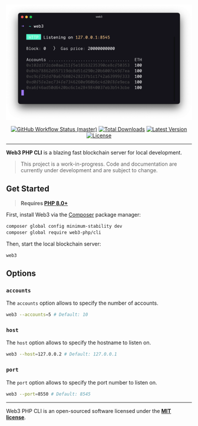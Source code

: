 <p align="center">
    <img src="https://raw.githubusercontent.com/web3-php/art/master/cli-without-bg.png" width="600" alt="Web3 PHP">
    <p align="center">
        <a href="https://github.com/web3-php/cli/actions"><img alt="GitHub Workflow Status (master)" src="https://img.shields.io/github/workflow/status/web3-php/cli/tests/master"></a>
        <a href="https://packagist.org/packages/web3-php/cli"><img alt="Total Downloads" src="https://img.shields.io/packagist/dt/web3-php/cli"></a>
        <a href="https://packagist.org/packages/web3-php/cli"><img alt="Latest Version" src="https://img.shields.io/packagist/v/web3-php/cli"></a>
        <a href="https://packagist.org/packages/web3-php/cli"><img alt="License" src="https://img.shields.io/packagist/l/web3-php/cli"></a>
    </p>
</p>

------
**Web3 PHP CLI** is a blazing fast blockchain server for local development.

> This project is a work-in-progress. Code and documentation are currently under development and are subject to change.

## Get Started

> **Requires [PHP 8.0+](https://php.net/releases/)**

First, install Web3 via the [Composer](https://getcomposer.org/) package manager:

```bash
composer global config minimum-stability dev
composer global require web3-php/cli
```

Then, start the local blockchain server:

```
web3
```

## Options

### `accounts`

The `accounts` option allows to specify the number of accounts.

```bash
web3 --accounts=5 # Default: 10
```

### `host`

The `host` option allows to specify the hostname to listen on.

```bash
web3 --host=127.0.0.2 # Default: 127.0.0.1
```

### `port`

The `port` option allows to specify the port number to listen on.

```bash
web3 --port=8550 # Default: 8545
```

---

Web3 PHP CLI is an open-sourced software licensed under the **[MIT license](https://opensource.org/licenses/MIT)**.
